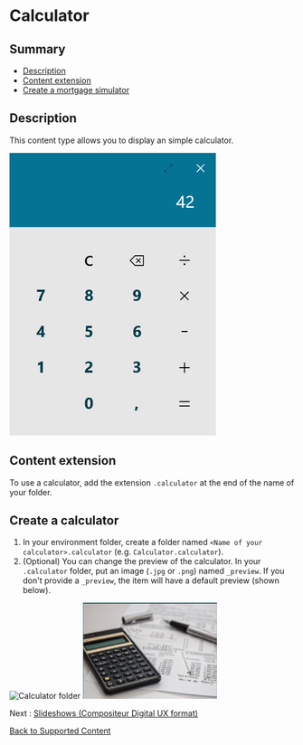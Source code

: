 # Calculator

## Summary
* [Description](#description)
* [Content extension](#content-extension)
* [Create a mortgage simulator](#create-a-calculator)

## Description

This content type allows you to display an simple calculator.

![Calculator](../../img/content_calculator.JPG)

## Content extension

To use a calculator, add the extension `.calculator` at the end of the name of your folder.

## Create a calculator

1. In your environment folder, create a folder named `<Name of your calculator>.calculator` (e.g. `Calculator.calculator`).
1. (Optional) You can change the preview of the calculator. In your `.calculator` folder, put an image (`.jpg` or `.png`) named `_preview`. If you don't provide a `_preview`, the item will have a default preview (shown below).

![Calculator folder](../../img/content_calculator_folder.JPG) ![Calculator preview](../../img/content_calculator_preview.JPG)

Next : [Slideshows (Compositeur Digital UX format)](slideshows.md)

[Back to Supported Content](index.md)
